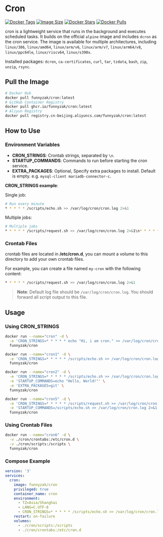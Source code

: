 # Cron

[![Docker Tags](https://img.shields.io/docker/v/funnyzak/cron?sort=semver&style=flat-square)](https://hub.docker.com/r/funnyzak/cron/)
[![Image Size](https://img.shields.io/docker/image-size/funnyzak/cron)](https://hub.docker.com/r/funnyzak/cron/)
[![Docker Stars](https://img.shields.io/docker/stars/funnyzak/cron.svg?style=flat-square)](https://hub.docker.com/r/funnyzak/cron/)
[![Docker Pulls](https://img.shields.io/docker/pulls/funnyzak/cron.svg?style=flat-square)](https://hub.docker.com/r/funnyzak/cron/)

cron is a lightweight service that runs in the background and executes scheduled tasks. It builds on the official `alpine` image and includes `dcron` as the cron service. The image is available for multiple architectures, including `linux/386`, `linux/amd64`, `linux/arm/v6`, `linux/arm/v7`, `linux/arm64/v8`, `linux/ppc64le`, `linux/riscv64`, `linux/s390x`.

Installed packages: `dcron`, `ca-certificates`, `curl`, `tar`, `tzdata`, `bash`, `zip`, `unzip`, `rsync`.

## Pull the Image

```bash
# Docker Hub
docker pull funnyzak/cron:latest
# GitHub Container Registry
docker pull ghcr.io/funnyzak/cron:latest
# Aliyun Registry
docker pull registry.cn-beijing.aliyuncs.com/funnyzak/cron:latest
```

## How to Use

### Environment Variables

- **CRON_STRINGS**: Crontab strings, separated by `\n`.
- **STARTUP_COMMANDS**: Commands to run before starting the cron service.
- **EXTRA_PACKAGES**: Optional, Specify extra packages to install. Default is empty. e.g. `mysql-client mariadb-connector-c`.

**CRON_STRINGS example**:

Single job:

```bash
# Run every minute
* * * * * /scripts/echo.sh >> /var/log/cron/cron.log 2>&1
```

Multiple jobs:
```bash
# Multiple jobs
* * * * * /scripts/request.sh >> /var/log/cron/cron.log 2>&1\n* * * * * /scripts/echo.sh >> /var/log/cron/cron.log 2>&1
```

### Crontab Files

crontab files are located in **/etc/cron.d**, you can mount a volume to this directory to add your own crontab files.

For example, you can create a file named `my-cron` with the following content:

```bash
* * * * * /scripts/request.sh >> /var/log/cron/cron.log 2>&1
```

> **Note**: Default log file should be `/var/log/cron/cron.log`. You should forward all script output to this file.


## Usage

### Using CRON_STRINGS

```bash
docker run --name="cron" -d \
  -e 'CRON_STRINGS=* * * * * echo "Hi, i am cron." >> /var/log/cron/cron.log 2>&1' \
  funnyzak/cron

docker run --name="cron1" -d \
  -e 'CRON_STRINGS=* * * * * /scripts/echo.sh >> /var/log/cron/cron.log 2>&1' \
  funnyzak/cron

docker run --name="cron2" -d \
  -e 'CRON_STRINGS=* * * * * /scripts/echo.sh >> /var/log/cron/cron.log 2>&1' \
  -e 'STARTUP_COMMANDS=echo "Hello, World!"' \
  -e 'EXTRA_PACKAGES=git' \
  funnyzak/cron

docker run --name="cron5" -d \
  -e 'CRON_STRINGS=* * * * * /scripts/request.sh >> /var/log/cron/cron.log 2>&1' \
  -e 'STARTUP_COMMANDS=/scripts/echo.sh >> /var/log/cron/cron.log 2>&1' \
  funnyzak/cron
```

### Using Crontab Files

```bash
docker run --name="cron6" -d \
  -v ./cron/crontabs:/etc/cron.d \
  -v ./cron/scripts:/scripts \
  funnyzak/cron
```

### Compose Example

```yaml
version: '3'
services:
  cron:
    image: funnyzak/cron
    privileged: true
    container_name: cron
    environment:
      - TZ=Asia/Shanghai
      - LANG=C.UTF-8
      - CRON_STRINGS=* * * * * /scripts/echo.sh >> /var/log/cron/cron.log 2>&1
    restart: on-failure
    volumes:
      - ./cron/scripts:/scripts
      - ./cron/crontabs:/etc/cron.d
```